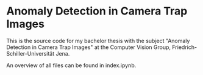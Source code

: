 # Anomaly Detection in Camera Trap Images
This is the source code for my bachelor thesis with the subject "Anomaly Detection in Camera Trap Images" at the Computer Vision Group, Friedrich-Schiller-Universität Jena.

An overview of all files can be found in index.ipynb.
